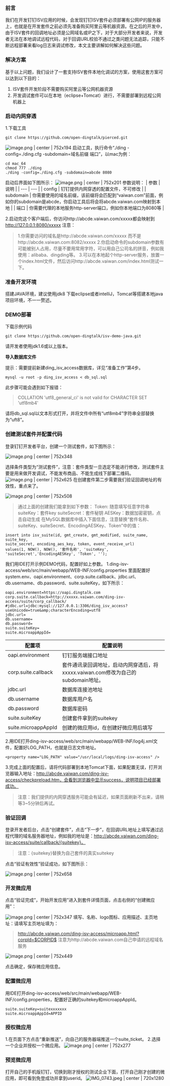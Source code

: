 ### 前言
我们在开发钉钉ISV应用的时候，会发现钉钉ISV套件必须部署有公网IP的服务器上，也就是在开发套件之前必须先准备购买阿里云等机器资源。在之后的开发中，由于ISV套件的回调地址必须是公网域名或IP之下，对于大部分开发者来说，开发者无法在本地调试远程代码，对于回调URL校验不通过之类问题无法追踪，只能不断远程部署来看log日志来调试修改，本文主要讲解如何解决这些问题。

### 解决方案
基于以上问题，我们设计了一套支持ISV套件本地化调试的方案，使用这套方案可以达到以下目的：
1. ISV套件开发阶段不需要购买阿里云等公网机器资源
2. 开发调试套件可以在本地（eclipse+Tomcat）进行，不需要部署到远程公网机器上

### 启动内网穿透
1.下载工具

```plain
git clone https://github.com/open-dingtalk/pierced.git
```

![image.png | center | 752x194](https://cdn.yuque.com/lark/2018/png/bd935f2f-c3f8-44de-a658-a104bfdafc24.png "")
启动工具，执行命令“./ding -config=./ding.cfg -subdomain=域名前缀 端口”，以mac为例：
```plain
cd mac_64
chmod 777 ./ding
./ding -config=./ding.cfg -subdomain=abcde 8080
```

启动后界面如下图所示：
![image.png | center | 752x201](https://cdn.yuque.com/lark/2018/png/ddfd9389-58b6-43b4-adf9-f8db52f25bba.png "")
参数说明：
| 参数 | 说明 |
| --- | --- |
| config | 钉钉提供内网穿透的配置文件，不可修改 |
| subdomain | 你需要使用的域名前缀，该前缀将会匹配到“vaiwan.com”前面，例如你的subdomain是abcde，你启动工具后将会将abcde.vaiwan.com映射到本地 |
| 端口 | 你需要代理的本地服务http-server端口，例如你本地端口为8080等 |

2.启动完这个客户端后，你访问http://abcde.vaiwan.com/xxxxx都会映射到 http://127.0.0.1:8080/xxxxx
注意：
> 1.你需要访问的域名是http://abcde.vaiwan.com/xxxxx 而不是http://abcde.vaiwan.com:8082/xxxxx
> 2.你启动命令的subdomain参数有可能被别人占用，尽量不要用常用字符，可以用自己公司名的拼音，例如我使用：alibaba、dingding等。
> 3.可以在本地起个http-server服务，放置一个index.html文件，然后访问http://abcde.vaiwan.com/index.html测试一下。

### 准备开发环境
搭建JAVA环境，建议使用jdk8
下载eclipse或者intelliJ，Tomcat等搭建本地java项目环境，不一一赘述。
### DEMO部署
下载示例代码
```
git clone https://github.com/open-dingtalk/isv-demo-java.git
```
请开发者使用jdk1.6或以上版本。

__导入数据库文件__

提示：需要提前新建ding\_isv\_access数据库，详见“准备工作”第4步。

```
mysql -u root -p ding_isv_access < db_sql.sql
```

此步骤可能会遇到如下报错：

> COLLATION 'utf8\_general\_ci' is not valid for CHARACTER SET 'utf8mb4'

请将db\_sql.sql以文本形式打开，并将文件中所有“utf8mb4”字符串全部替换为“uft8”。

### 创建测试套件并配置代码
登录钉钉开发者平台，创建一个测试套件，如下图所示：

![image.png | center | 752x348](https://gw.alipayobjects.com/zos/skylark/46b7f7e8-3aae-48dc-9552-195c4cb4b74f/2018/png/01e80151-3d5a-4f22-a92f-a1d51b755503.png "")

选择条件类型为“测试套件”，注意：套件类型一旦选定不能进行修改，测试套件主要是用来做开发调试，不能发布商品、不能生成线下部署二维码。
![image.png | center | 752x625](https://gw.alipayobjects.com/zos/skylark/4d0c1fb9-e905-4033-aaa0-18dbed2b0d64/2018/png/9ae8512f-5577-4eca-b598-46c10f1219a4.png "")
在创建套件第二步需要我们验证回调地址的有效性，重点来了。

![image.png | center | 752x508](https://gw.alipayobjects.com/zos/skylark/4c8916c5-8638-485a-8090-c4ad996b140e/2018/png/64733494-f067-4d7e-b731-aefebd07b369.png "")
> 通过上面的创建我们能拿到如下参数：
> Token: 随意填写任意字符串
> suiteKey：套件key
> suiteSecret：套件秘钥
> AESKey：数据加密密钥，点击自动生成
在MySQL数据库中插入下面信息，注意替换“套件名称、suiteKey、suiteSecret、EncodingAESKey、Token”中的值：
```plain
insert into isv_suite(id, gmt_create, gmt_modified, suite_name, suite_key,
suite_secret, encoding_aes_key, token, event_receive_url)
values(1, NOW(), NOW(), '套件名称', 'suiteKey', 'suiteSecret','EncodingAESKey', 'Token', '');
```

我们用IDE打开示例DEMO代码，配置好如上参数。
1.ding-isv-access/web/src/main/webapp/WEB-INF/config.properties 里面配置好system.env、oapi.environment、corp.suite.callback、jdbc.url、db.username、db.password、suite.suiteKey，如下所示：

```plain
oapi.environment=https://oapi.dingtalk.com
corp.suite.callback=http://xxxxx.vaiwan.com/ding-isv-access/suite/corp_callback/
#jdbc.url=jdbc:mysql://127.0.0.1:3306/ding_isv_access?useUnicode=true&amp;characterEncoding=utf8
jdbc.url=
db.username=
db.password=
suite.suiteKey=
suite.microappAppId=
```
| 配置项 | 配置说明 |
| --- | --- |
| oapi.environment | 钉钉服务端接口地址 |
| corp.suite.callback | 套件通讯录回调地址，启动内网穿透后，将xxxxx.vaiwan.com修改为自己的subdomain地址。 |
| jdbc.url | 数据库连接池地址 |
| db.username | 数据库用户名 |
| db.password | 数据库密码 |
| suite.suiteKey | 创建套件拿到的suitekey |
| suite.microappAppId | 创建的微应用id，在创建好微应用后填写 |

2.用IDE打开ding-isv-access/web/src/main/webapp/WEB-INF/log4j.xml文件，配置好LOG\_PATH，也就是日志文件地址。
```plain
<property name="LOG_PATH" value="/usr/local/logs/ding-isv-access" />
```
3.完成上面的配置后，请将代码部署到本地Tomcat下面，如果配置无误，打开浏览器输入地址：http://abcde.vaiwan.com/ding-isv-access/checkpreload.htm，会看到浏览器中显示success，说明项目已经部署成功。
> 注意：我们提供的内网穿透服务可能会有延迟，如果页面刷新不出来，请稍等3~5分钟后再试。

### 验证回调
登录开发者后台，点击“创建套件”，点击“下一步”，在回调URL地址上填写通过远程代理的域名服务器地址，例如我的地址是：http://abcde.vaiwan.com/ding-isv-access/suite/callback/{suitekey}。

> 注意：{suitekey}替换为自己套件的真实suitekey

点击“验证有效性”验证成功，如下图所示：

![image.png | center | 752x658](https://gw.alipayobjects.com/zos/skylark/1cdcbd07-4c32-4069-9677-570588128698/2018/png/fbac1eb2-af90-4cd9-860c-663d2ef95628.png "")

### 开发微应用
点击“验证完成”，开始开发应用”进入到套件详情页面，点击右侧的“创建微应用”：

![image.png | center | 752x347](https://gw.alipayobjects.com/zos/skylark/32065ce5-82c9-4510-a7e0-00e0c07ccadd/2018/png/5c11435d-682a-4f63-a869-e58f28e33c6d.png "")
填写、名称、logo图标、应用描述、主页地址：请填写主页地址填为：
> 
> http://abcde.vaiwan.com/ding-isv-access/microapp.html?corpId=$CORPID$
> 注意为http://abcde.vaiwan.com自己申请的远程域名服务

![image.png | center | 752x449](https://cdn.yuque.com/lark/2018/png/b004e606-ba99-4ad1-bb79-90f722809bcc.png "")

点击确定，保存微应用信息。
### 配置微应用
用IDE打开ding-isv-access/web/src/main/webapp/WEB-INF/config.properties，配置好正确的suitekey和microappAppId。
```plain
suite.suiteKey=suitexxxxxxx
suite.microappAppId=APPID
```
### 授权微应用
1.在页面下方点击“重新推送”，向自己的服务器端推送一个suite\_ticket。
2.选择一个企业并授权一个微应用。
![image.png | center | 752x277](https://gw.alipayobjects.com/zos/skylark/3a256ec4-d25b-4cea-ba18-2d0c3d5a5adb/2018/png/a9a68cec-a258-4dae-a567-3ca2f1d09df9.png "")
### 预览微应用
打开自己的手机版钉钉，切换到刚才授权的测试企业下面，打开自己刚才创建的微应用，即可看到免登成功并拿到userid。
![IMG_0743.jpeg | center | 720x1280](https://gw.alipayobjects.com/zos/skylark/e33b7b48-bd5d-4e2e-a1d0-e23ea58e3ae1/2018/jpeg/4162d201-ad8c-4cc9-b973-7371ca0a0415.jpeg "")